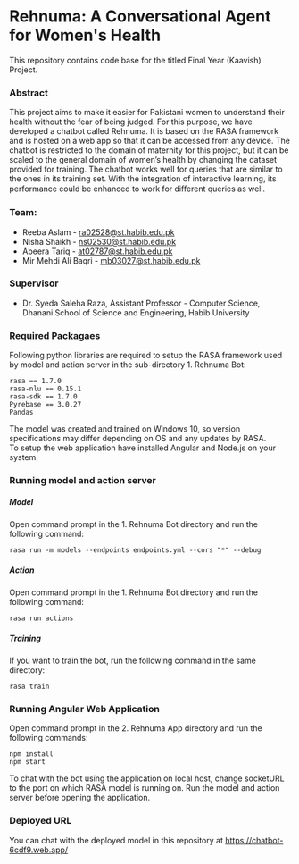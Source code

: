# Rehnuma: A Conversational Agent for Women's Health
This repository contains code base for the titled Final Year (Kaavish) Project.
### Abstract 
This project aims to make it easier for Pakistani women to understand their health without the fear of being judged. For this purpose, we have developed a chatbot called Rehnuma. It is based on the RASA framework and is hosted on a web app so that it can be accessed from any device. The chatbot is restricted to the domain of maternity for this project, but it can be scaled to the general domain of women’s health by changing the dataset provided for training. The chatbot works well for queries that are similar to the ones in its training set. With the integration of interactive learning, its performance could be enhanced to work for diﬀerent queries as well.
### Team:
- Reeba Aslam - ra02528@st.habib.edu.pk
- Nisha Shaikh - ns02530@st.habib.edu.pk
- Abeera Tariq - at02787@st.habib.edu.pk
- Mir Mehdi Ali Baqri - mb03027@st.habib.edu.pk
### Supervisor
* Dr. Syeda Saleha Raza, 
Assistant Professor - Computer Science,
Dhanani School of Science and Engineering,
Habib University


### Required Packagaes

Following python libraries are required to setup the RASA framework used by model and action server in the sub-directory 1. Rehnuma Bot:

    rasa == 1.7.0
    rasa-nlu == 0.15.1
    rasa-sdk == 1.7.0
    Pyrebase == 3.0.27
    Pandas
    
The model was created and trained on Windows 10, so version specifications may differ depending on OS and any updates by RASA.  
To setup the web application have installed Angular and Node.js on your system.

### Running model and action server
##### Model 
Open command prompt in the 1. Rehnuma Bot  directory and run the following command:

    rasa run -m models --endpoints endpoints.yml --cors "*" --debug

##### Action 
Open command prompt in the 1. Rehnuma Bot  directory and run the following command:

    rasa run actions
    
##### Training
If you want to train the bot, run the following command in the same directory:

    rasa train

### Running Angular Web Application
Open command prompt in the 2. Rehnuma App directory and run the following commands:

    npm install
    npm start

To chat with the bot using the application on local host, change socketURL to the port on which RASA model is running on. 
Run the model and action server before opening the application. 

### Deployed URL
You can chat with the deployed model in this repository at https://chatbot-6cdf9.web.app/

    

